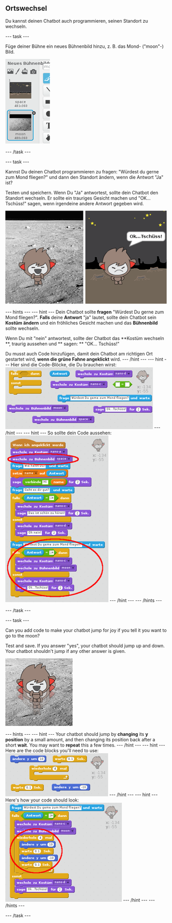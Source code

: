 ## Ortswechsel

Du kannst deinen Chatbot auch programmieren, seinen Standort zu wechseln.

\--- task \---

Füge deiner Bühne ein neues Bühnenbild hinzu, z. B. das Mond- ("moon"-) Bild.

![Adding a 'moon' backdrop](images/chatbot-moon.png)

\--- /task \---

\--- task \---

Kannst Du deinen Chatbot programmieren zu fragen: "Würdest du gerne zum Mond fliegen?" und dann den Standort ändern, wenn die Antwort "Ja" ist?

Testen und speichern. Wenn Du "Ja" antwortest, sollte dein Chatbot den Standort wechseln. Er sollte ein trauriges Gesicht machen und "OK... Tschüss!" sagen, wenn irgendeine andere Antwort gegeben wird.

![Testing a changing backdrop](images/chatbot-backdrop-test.png)

\--- hints \--- \--- hint \--- Dein Chatbot sollte **fragen** "Würdest Du gerne zum Mond fliegen?". **Falls** deine **Antwort** "ja" lautet, sollte dein Chatbot sein **Kostüm ändern** und ein fröhliches Gesicht machen und das **Bühnenbild** sollte wechseln.

Wenn Du mit "nein" antwortest, sollte der Chatbot das **Kostüm wechseln **, traurig aussehen und ** sagen: ** "OK... Tschüss!"

Du musst auch Code hinzufügen, damit dein Chatbot am richtigen Ort gestartet wird, **wenn die grüne Fahne angeklickt** wird. \--- /hint \--- \--- hint \--- Hier sind die Code-Blöcke, die Du brauchen wirst: ![Blocks for changing the backdrop](images/chatbot-backdrop-blocks.png) \--- /hint \--- \--- hint \--- So sollte dein Code aussehen: ![Code for changing the backdrop](images/chatbot-backdrop-code.png) \--- /hint \--- \--- /hints \---

\--- /task \---

\--- task \---

Can you add code to make your chatbot jump for joy if you tell it you want to go to the moon?

Test and save. If you answer "yes", your chatbot should jump up and down. Your chatbot shouldn't jump if any other answer is given.

![Testing a jumping ChatBot](images/chatbot-jump-test.png)

\--- hints \--- \--- hint \--- Your chatbot should jump by **changing** its **y position** by a small amount, and then changing its position back after a short **wait**. You may want to **repeat** this a few times. \--- /hint \--- \--- hint \--- Here are the code blocks you'll need to use: ![Blocks for a jumping ChatBot](images/chatbot-jump-blocks.png) \--- /hint \--- \--- hint \--- Here's how your code should look: ![Code for a jumping ChatBot](images/chatbot-jump-code.png) \--- /hint \--- \--- /hints \---

\--- /task \---